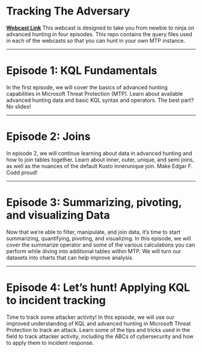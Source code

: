 # Tracking The Adversary
**[Webcast Link](https://techcommunity.microsoft.com/t5/microsoft-threat-protection/webinar-series-unleash-the-hunter-in-you/ba-p/1509232)**
This webcast is designed to take you from newbie to ninja on advanced hunting in four episodes. This repo contains the query files used in each of the webcasts so that you can hunt in your own MTP instance.

---

# Episode 1: KQL Fundamentals
In the first episode, we will cover the basics of advanced hunting capabilities in Microsoft Threat Protection (MTP). Learn about available advanced hunting data and basic KQL syntax and operators. The best part?  No slides!

---

# Episode 2: Joins
In episode 2, we will continue learning about data in advanced hunting and how to join tables together. Learn about inner, outer, unique, and semi joins, as well as the nuances of the default Kusto innerunique join. Make Edgar F. Codd proud!

---

# Episode 3: Summarizing, pivoting, and visualizing Data
Now that we’re able to filter, manipulate, and join data, it’s time to start summarizing, quantifying, pivoting, and visualizing. In this episode, we will cover the summarize operator and some of the various calculations you can perform while diving into additional tables within MTP. We will turn our datasets into charts that can help improve analysis.

---

# Episode 4: Let’s hunt! Applying KQL to incident tracking
Time to track some attacker activity! In this episode, we will use our improved understanding of KQL and advanced hunting in Microsoft Threat Protection to track an attack. Learn some of the tips and tricks used in the field to track attacker activity, including the ABCs of cybersecurity and how to apply them to incident response.

